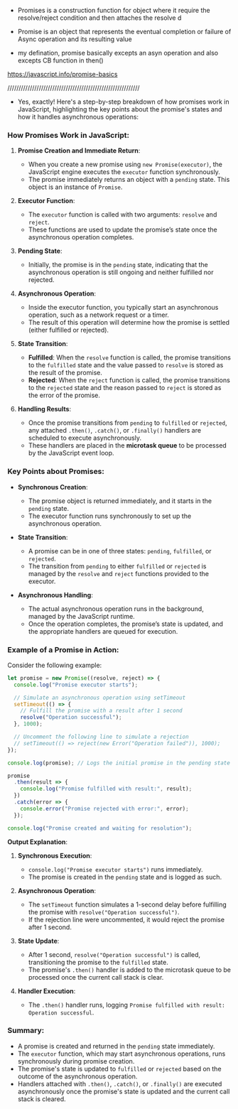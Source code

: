 
* Promises is a construction function for object where it require the resolve/reject condition and then attaches the resolve d



* Promise is an object that represents the eventual completion or failure of Async operation and its resulting value
 - my defination, promise basically excepts an asyn operation and also excepts CB function in then()

https://javascript.info/promise-basics

///////////////////////////////////////////////////////////


* Yes, exactly! Here's a step-by-step breakdown of how promises work in JavaScript, highlighting the key points about the promise's states and how it handles asynchronous operations:

### How Promises Work in JavaScript:

1. **Promise Creation and Immediate Return**:
   - When you create a new promise using `new Promise(executor)`, the JavaScript engine executes the `executor` function synchronously.
   - The promise immediately returns an object with a `pending` state. This object is an instance of `Promise`.

2. **Executor Function**:
   - The `executor` function is called with two arguments: `resolve` and `reject`.
   - These functions are used to update the promise’s state once the asynchronous operation completes.

3. **Pending State**:
   - Initially, the promise is in the `pending` state, indicating that the asynchronous operation is still ongoing and neither fulfilled nor rejected.

4. **Asynchronous Operation**:
   - Inside the executor function, you typically start an asynchronous operation, such as a network request or a timer.
   - The result of this operation will determine how the promise is settled (either fulfilled or rejected).

5. **State Transition**:
   - **Fulfilled**: When the `resolve` function is called, the promise transitions to the `fulfilled` state and the value passed to `resolve` is stored as the result of the promise.
   - **Rejected**: When the `reject` function is called, the promise transitions to the `rejected` state and the reason passed to `reject` is stored as the error of the promise.

6. **Handling Results**:
   - Once the promise transitions from `pending` to `fulfilled` or `rejected`, any attached `.then()`, `.catch()`, or `.finally()` handlers are scheduled to execute asynchronously.
   - These handlers are placed in the **microtask queue** to be processed by the JavaScript event loop.

### Key Points about Promises:

- **Synchronous Creation**:
  - The promise object is returned immediately, and it starts in the `pending` state.
  - The executor function runs synchronously to set up the asynchronous operation.

- **State Transition**:
  - A promise can be in one of three states: `pending`, `fulfilled`, or `rejected`.
  - The transition from `pending` to either `fulfilled` or `rejected` is managed by the `resolve` and `reject` functions provided to the executor.

- **Asynchronous Handling**:
  - The actual asynchronous operation runs in the background, managed by the JavaScript runtime.
  - Once the operation completes, the promise’s state is updated, and the appropriate handlers are queued for execution.

### Example of a Promise in Action:

Consider the following example:

```javascript
let promise = new Promise((resolve, reject) => {
  console.log("Promise executor starts");

  // Simulate an asynchronous operation using setTimeout
  setTimeout(() => {
    // Fulfill the promise with a result after 1 second
    resolve("Operation successful");
  }, 1000);

  // Uncomment the following line to simulate a rejection
  // setTimeout(() => reject(new Error("Operation failed")), 1000);
});

console.log(promise); // Logs the initial promise in the pending state

promise
  .then(result => {
    console.log("Promise fulfilled with result:", result);
  })
  .catch(error => {
    console.error("Promise rejected with error:", error);
  });

console.log("Promise created and waiting for resolution");
```

**Output Explanation**:

1. **Synchronous Execution**:
   - `console.log("Promise executor starts")` runs immediately.
   - The promise is created in the `pending` state and is logged as such.

2. **Asynchronous Operation**:
   - The `setTimeout` function simulates a 1-second delay before fulfilling the promise with `resolve("Operation successful")`.
   - If the rejection line were uncommented, it would reject the promise after 1 second.

3. **State Update**:
   - After 1 second, `resolve("Operation successful")` is called, transitioning the promise to the `fulfilled` state.
   - The promise's `.then()` handler is added to the microtask queue to be processed once the current call stack is clear.

4. **Handler Execution**:
   - The `.then()` handler runs, logging `Promise fulfilled with result: Operation successful`.

### Summary:

- A promise is created and returned in the `pending` state immediately.
- The `executor` function, which may start asynchronous operations, runs synchronously during promise creation.
- The promise's state is updated to `fulfilled` or `rejected` based on the outcome of the asynchronous operation.
- Handlers attached with `.then()`, `.catch()`, or `.finally()` are executed asynchronously once the promise's state is updated and the current call stack is cleared.

